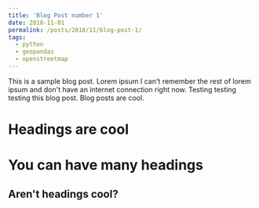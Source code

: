 ```yaml
---
title: 'Blog Post number 1'
date: 2018-11-01
permalink: /posts/2018/11/blog-post-1/
tags:
  - python
  - geopandas
  - openstreetmap
---
```


This is a sample blog post. Lorem ipsum I can't remember the rest of lorem ipsum and don't have an internet connection right now. Testing testing testing this blog post. Blog posts are cool.

Headings are cool
======

You can have many headings
======

Aren't headings cool?
------
